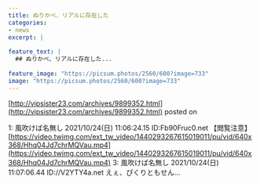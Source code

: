 ```yaml
---
title: ぬりかべ、リアルに存在した
categories:
- news
excerpt: |
  
feature_text: |
  ## ぬりかべ、リアルに存在した...
  
feature_image: "https://picsum.photos/2560/600?image=733"
image: "https://picsum.photos/2560/600?image=733"
---
```


[http://vipsister23.com/archives/9899352.html](http://vipsister23.com/archives/9899352.html)
posted on 

<!--more-->

1: 風吹けば名無し 2021/10/24(日) 11:06:24.15 ID:Fb90Fruc0.net 【閲覧注意】[https://video.twimg.com/ext_tw_video/1440293267615019011/pu/vid/640x368/Hhq04Jd7chrMQVau.mp4](https://video.twimg.com/ext_tw_video/1440293267615019011/pu/vid/640x368/Hhq04Jd7chrMQVau.mp4) 3: 風吹けば名無し 2021/10/24(日) 11:07:06.44 ID://V2YTY4a.net えぇ、ぴくりともせん...
